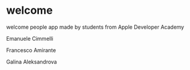 # welcome
welcome people app made by students from Apple Developer Academy

Emanuele Cimmelli

Francesco Amirante

Galina Aleksandrova
